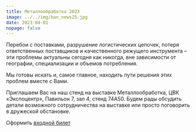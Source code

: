 ```yaml
---
title: Металлообработка 2023
image: ../../img/ban_news25.jpg
date: 2023-04-01
nopage: false
---
```

Перебои с поставками,  разрушение логистических цепочек, потеря ответственных поставщиков и качественного режущего инструмента   – эти проблемы актуальны сегодня как никогда, вне зависимости от географии, специализации и объемов потребления.

Мы готовы искать и, самое главное, находить пути решения этих проблем вместе с Вами. 

Приглашаем Вас на наш стенд на выставке Металлообработка,  ЦВК «Экспоцентр», Павильон 7, зал 4, стенд 74А50. Будем рады обсудить детали возможного сотрудничества на выставке или просто поговорить в дружеской обстановке.

Оформить [входной билет](https://www.metobr-expo.ru/ru/visitors/ticket/)
